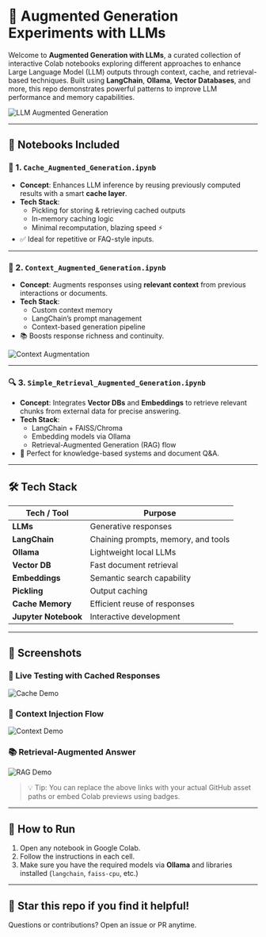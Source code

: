 # 🚀 Augmented Generation Experiments with LLMs

Welcome to **Augmented Generation with LLMs**, a curated collection of interactive Colab notebooks exploring different approaches to enhance Large Language Model (LLM) outputs through context, cache, and retrieval-based techniques. Built using **LangChain**, **Ollama**, **Vector Databases**, and more, this repo demonstrates powerful patterns to improve LLM performance and memory capabilities.

![LLM Augmented Generation](https://marcabraham.com/wp-content/uploads/2024/03/raga-retrieval-augmented-generation-and-actions.png?w=1024)

---

## 🧠 Notebooks Included

### 📌 1. `Cache_Augmented_Generation.ipynb`
- **Concept**: Enhances LLM inference by reusing previously computed results with a smart **cache layer**.
- **Tech Stack**:
  - Pickling for storing & retrieving cached outputs
  - In-memory caching logic
  - Minimal recomputation, blazing speed ⚡
- ✅ Ideal for repetitive or FAQ-style inputs.

---

### 🧩 2. `Context_Augmented_Generation.ipynb`
- **Concept**: Augments responses using **relevant context** from previous interactions or documents.
- **Tech Stack**:
  - Custom context memory
  - LangChain’s prompt management
  - Context-based generation pipeline
- 📚 Boosts response richness and continuity.

![Context Augmentation](https://media.giphy.com/media/3o7btPCcdNniyf0ArS/giphy.gif)

---

### 🔍 3. `Simple_Retrieval_Augmented_Generation.ipynb`
- **Concept**: Integrates **Vector DBs** and **Embeddings** to retrieve relevant chunks from external data for precise answering.
- **Tech Stack**:
  - LangChain + FAISS/Chroma
  - Embedding models via Ollama
  - Retrieval-Augmented Generation (RAG) flow
- 🔎 Perfect for knowledge-based systems and document Q&A.

---

## 🛠️ Tech Stack

| Tech / Tool        | Purpose |
|--------------------|---------|
| **LLMs**           | Generative responses |
| **LangChain**      | Chaining prompts, memory, and tools |
| **Ollama**         | Lightweight local LLMs |
| **Vector DB**      | Fast document retrieval |
| **Embeddings**     | Semantic search capability |
| **Pickling**       | Output caching |
| **Cache Memory**   | Efficient reuse of responses |
| **Jupyter Notebook** | Interactive development |

---

## 📸 Screenshots

### 🧪 Live Testing with Cached Responses
![Cache Demo](https://github.com/yourusername/yourrepo/blob/main/assets/cache_demo.gif)

### 🔗 Context Injection Flow
![Context Demo](https://github.com/yourusername/yourrepo/blob/main/assets/context_demo.gif)

### 📚 Retrieval-Augmented Answer
![RAG Demo](https://github.com/yourusername/yourrepo/blob/main/assets/rag_demo.gif)

> 💡 Tip: You can replace the above links with your actual GitHub asset paths or embed Colab previews using badges.

---

## 🧭 How to Run

1. Open any notebook in Google Colab.
2. Follow the instructions in each cell.
3. Make sure you have the required models via **Ollama** and libraries installed (`langchain`, `faiss-cpu`, etc.)

---

## 🌟 Star this repo if you find it helpful!

Questions or contributions? Open an issue or PR anytime.

